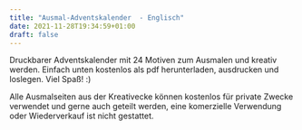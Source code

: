 ```yaml
---
title: "Ausmal-Adventskalender  - Englisch"
date: 2021-11-28T19:34:59+01:00
draft: false
---
```


Druckbarer Adventskalender mit 24 Motiven zum Ausmalen und kreativ werden. Einfach unten kostenlos als pdf herunterladen, ausdrucken und loslegen. Viel Spaß! :)

Alle Ausmalseiten aus der Kreativecke können kostenlos für private Zwecke verwendet und gerne auch geteilt werden, eine komerzielle Verwendung oder Wiederverkauf ist nicht gestattet. 